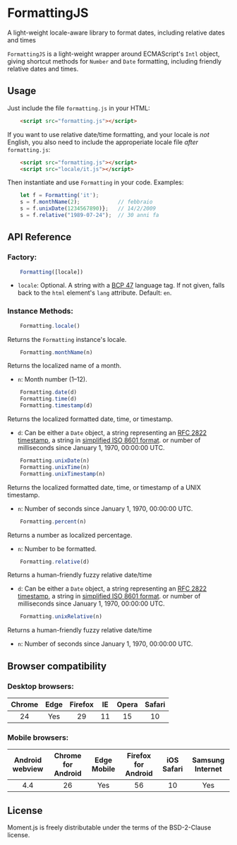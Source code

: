 # FormattingJS

A light-weight locale-aware library to format dates, including relative dates
and times

`FormattingJS` is a light-weight wrapper around ECMAScript's `Intl` object,
giving shortcut methods for `Number` and `Date` formatting, including friendly
relative dates and times.

## Usage

Just include the file `formatting.js` in your HTML:

```html
    <script src="formatting.js"></script>
```

If you want to use relative date/time formatting, and your locale is *not*
English, you also need to include the approperiate locale file *after*
`formatting.js`:

```html
    <script src="formatting.js"></script>
    <script src="locale/it.js"></script>
```

Then instantiate and use `Formatting` in your code. Examples:

```javascript
    let f = Formatting('it');
    s = f.monthName(2);            // febbraio
    s = f.unixDate(1234567890)};   // 14/2/2009
    s = f.relative("1989-07-24");  // 30 anni fa
```

## API Reference

### Factory:

```javascript
    Formatting([locale])
```

- `locale`: Optional. A string with a
  [BCP 47](http://tools.ietf.org/html/rfc5646) language tag.
  If not given, falls back to the
  `html` element's `lang` attribute. Default: `en`.

### Instance Methods:

```javascript
    Formatting.locale()
```

Returns the `Formatting` instance's locale.

```javascript
    Formatting.monthName(n)
```

Returns the localized name of a month.

- `n`: Month number (1&ndash;12).

```javascript
    Formatting.date(d)
    Formatting.time(d)
    Formatting.timestamp(d)
```

Returns the localized formatted date, time, or timestamp.

- `d`: Can be either a `Date` object,
  a string representing an [RFC&nbsp;2822 timestamp](https://tools.ietf.org/html/rfc2822#section-3.3),
  a string in [simplified ISO&nbsp;8601 format](https://www.w3.org/TR/NOTE-datetime).
  or number of milliseconds since January&nbsp;1, 1970, 00:00:00&nbsp;UTC.

```javascript
    Formatting.unixDate(n)
    Formatting.unixTime(n)
    Formatting.unixTimestamp(n)
```

Returns the localized formatted date, time, or timestamp of a UNIX timestamp.

- `n`: Number of seconds since January&nbsp;1, 1970, 00:00:00&nbsp;UTC.

```javascript
    Formatting.percent(n)
```

Returns a number as localized percentage.

- `n`: Number to be formatted.

```javascript
    Formatting.relative(d)
```

Returns a human-friendly fuzzy relative date/time

- `d`: Can be either a `Date` object,
  a string representing an [RFC&nbsp;2822 timestamp](https://tools.ietf.org/html/rfc2822#section-3.3),
  a string in [simplified ISO&nbsp;8601 format](https://www.w3.org/TR/NOTE-datetime).
  or number of milliseconds since January&nbsp;1, 1970, 00:00:00&nbsp;UTC.

```javascript
    Formatting.unixRelative(n)
```

Returns a human-friendly fuzzy relative date/time

- `n`: Number of seconds since January&nbsp;1, 1970, 00:00:00&nbsp;UTC.

## Browser compatibility

### Desktop browsers:

| Chrome | Edge | Firefox | IE | Opera | Safari |
|:------:|:----:|:-------:|:--:|:-----:|:------:|
| 24     | Yes  | 29      | 11 | 15    | 10     |

### Mobile browsers:

| Android webview | Chrome for Android | Edge Mobile | Firefox for Android | iOS Safari | Samsung Internet |
|:---------------:|:------------------:|:-----------:|:-------------------:|:----------:|:----------------:|
| 4.4             | 26                 | Yes         | 56                  | 10         | Yes              |

## License

Moment.js is freely distributable under the terms of the BSD-2-Clause license.
